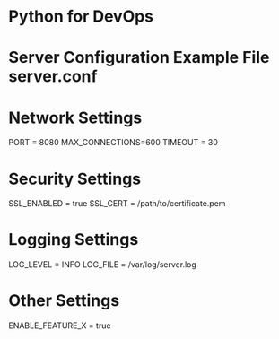 # Python for DevOps
# Server Configuration Example File server.conf

# Network Settings
PORT = 8080
MAX_CONNECTIONS=600
TIMEOUT = 30

# Security Settings
SSL_ENABLED = true
SSL_CERT = /path/to/certificate.pem

# Logging Settings
LOG_LEVEL = INFO
LOG_FILE = /var/log/server.log

# Other Settings
ENABLE_FEATURE_X = true
